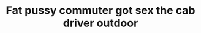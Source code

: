 ---
layout: post
title: Fat pussy commuter got sex the cab driver outdoor
duration: '09:54'
view: 235
rate: 2
video: 'http://fantasti.cc/embed/753229/'
category:
 - blonde
 - blowjob
 - cab
 - outdoor
 - rough
tags: 
 - sucked
 - fucked
priority: 0.9
changefreq: daily
---